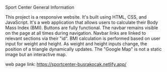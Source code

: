 Sport Center
General Information

This project is a responsive website.
It's built using HTML, CSS, and JavaScript.
It's a web application that allows users to calculate their Body Mass Index (BMI).
Buttons are fully functional.
The navbar remains visible on the page at all times during navigation.
Navbar links are linked to relevant sections via their "id".
BMI calculation is performed based on user input for weight and height. As weight and height inputs change, the position of a triangle dynamically updates.
The "Google Map" is not a static image but an interactive map.

web page link: https://sportcenter-busrakocak.netlify.app/
